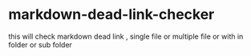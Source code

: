 # markdown-dead-link-checker
this will check markdown dead link , single file or multiple file or with in folder or sub folder
